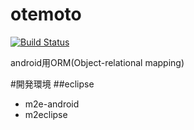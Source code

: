 otemoto
==============
[![Build Status](https://travis-ci.org/va034600/otemoto.png?branch=master)](https://travis-ci.org/va034600/otemoto)

android用ORM(Object-relational mapping)

#開発環境
##eclipse
* m2e-android
* m2eclipse
